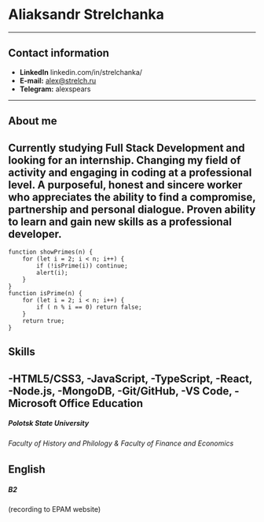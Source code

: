 Aliaksandr Strelchanka
=====================
* * *
Contact information
-------------------
*   **LinkedIn** linkedin.com/in/strelchanka/
*   **E-mail:** alex@strelch.ru
*   **Telegram:** alexspears
* * *
About me
--------
Currently studying Full Stack Development and looking for an internship. Changing my field of activity and engaging in coding at a professional level. A purposeful, honest and sincere worker who appreciates the ability to find a compromise, partnership and personal dialogue. Proven ability to learn and gain new skills as a professional developer.
------------
    function showPrimes(n) {
        for (let i = 2; i < n; i++) {
            if (!isPrime(i)) continue;
            alert(i);
        }
    }
    function isPrime(n) {
        for (let i = 2; i < n; i++) {
            if ( n % i == 0) return false;
        }
        return true;
    }
Skills
--------
-HTML5/CSS3, -JavaScript, -TypeScript, -React, -Node.js, -MongoDB, -Git/GitHub, -VS Code, -Microsoft Office
Education
---------
##### Polotsk State University
###### Faculty of History and Philology & Faculty of Finance and Economics

English
-------
##### B2
(recording to EPAM website)
